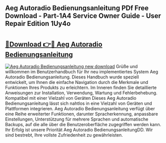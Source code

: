 ## Aeg Autoradio Bedienungsanleitung PDf Free Download - Part-1A4 Service Owner Guide - User Repair Edition 1Uy4o

# <h2><a href="http://df4t92u.blite.top/?on=Aeg+Autoradio+Bedienungsanleitung">🔗Download 👉🔴 Aeg Autoradio Bedienungsanleitung</a></h2>

[![Aeg Autoradio Bedienungsanleitung new download](https://i.imgur.com/lujVjoI.png)](http://df4t92u.blite.top/?on=Aeg+Autoradio+Bedienungsanleitung)
Grüße und willkommen im Benutzerhandbuch für Ihr neu implementiertes System Aeg Autoradio Bedienungsanleitung. Dieses Handbuch wurde speziell entwickelt, um Ihnen die einfache Navigation durch die Merkmale und Funktionen Ihres Produkts zu erleichtern. Im Inneren finden Sie detaillierte Anweisungen zur Installation, Verwendung, Wartung und Fehlerbehebung. Kompatibel mit einer Vielzahl von Geräten Dieses Aeg Autoradio Bedienungsanleitung lässt sich nahtlos in eine Vielzahl von Geräten und Plattformen integrieren. Aeg Autoradio Bedienungsanleitung verfügt über eine Reihe erweiterter Funktionen, darunter Spracherkennung, anpassbare Einstellungen, Unterstützung für mehrere Sprachen und automatische Backups, auf die alle über die Benutzeroberfläche zugegriffen werden kann. Ihr Erfolg ist unsere Priorität Aeg Autoradio BedienungsanleitungDD. Wir sind bestrebt, Ihre vollste Zufriedenheit zu gewährleisten.
